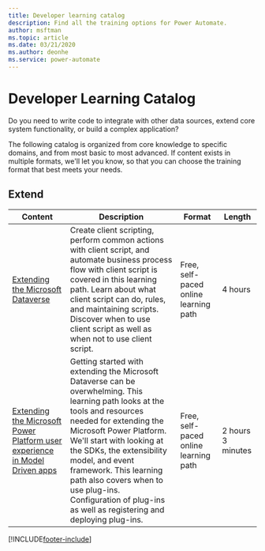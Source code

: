```yaml
---
title: Developer learning catalog
description: Find all the training options for Power Automate.
author: msftman
ms.topic: article
ms.date: 03/21/2020
ms.author: deonhe
ms.service: power-automate
---
```


# Developer Learning Catalog

Do you need to write code to integrate with other data sources, extend core system functionality, or build a complex application?

The following catalog is organized from core knowledge to specific domains, and from most basic to most advanced. If content exists in multiple formats, we'll let you know, so that you can choose the training format that best meets your needs.

## Extend<a name="extend"></a>
| Content   | Description  | Format | Length    |
|--------------------------------------------------------------------------------------------------------------------------------------------------------|-----------------------------------------------------------------------------------------------------------------------------------------------------------------------------------------------------------------------------------------------------------------------------------------------------------------------------------------------------------------------------------------------------------|---------------------------------------|-------------------|
| [Extending the Microsoft Dataverse](/learn/paths/extend-power-platform-model-driven-app/)                     | Create client scripting, perform common actions with client script, and automate business process flow with client script is covered in this learning path. Learn about what client script can do, rules, and maintaining scripts. Discover when to use client script as well as when not to use client script.                                                                                           | Free, self-paced online learning path | 4 hours           |
| [Extending the Microsoft Power Platform user experience in Model Driven apps](/learn/paths/extend-power-platform-common-data-service/) | Getting started with extending the Microsoft Dataverse can be overwhelming. This learning path looks at the tools and resources needed for extending the Microsoft Power Platform. We'll start with looking at the SDKs, the extensibility model, and event framework. This learning path also covers when to use plug-ins. Configuration of plug-ins as well as registering and deploying plug-ins. | Free, self-paced online learning path | 2 hours 3 minutes |


[!INCLUDE[footer-include](../includes/footer-banner.md)]